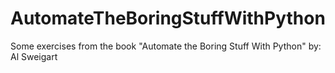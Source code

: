 # AutomateTheBoringStuffWithPython
Some exercises from the book "Automate the Boring Stuff With Python" by: Al Sweigart
